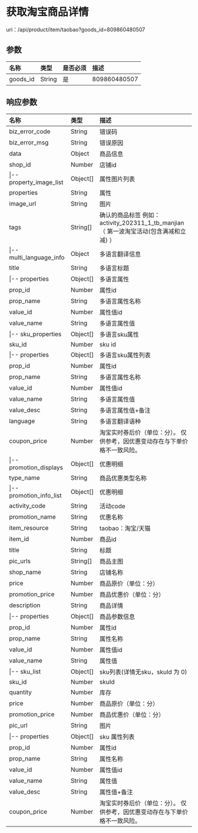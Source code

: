 # 获取淘宝商品详情

uri：/api/product/item/taobao?goods_id=809860480507



## 参数

| 名称     | 类型   | 是否必须 | 描述         |
| :------- | :----- | :------- | :----------- |
| goods_id | String | 是       | 809860480507 |



## 响应参数



| 名称                     | 类型     | 描述                                                         |
| :----------------------- | :------- | :----------------------------------------------------------- |
| biz_error_code           | String   | 错误码                                                       |
| biz_error_msg            | String   | 错误原因                                                     |
| data                     | Object   | 商品信息                                                     |
| shop_id                  | Number   | 店铺id                                                       |
| \|-- property_image_list | Object[] | 属性图片列表                                                 |
| properties               | String   | 属性                                                         |
| image_url                | String   | 图片                                                         |
| tags                     | String[] | 确认的商品标签 例如： activity_202311_1_tb_manjian （ 第一波淘宝活动(包含满减和立减) ） |
| \|-- multi_language_info | Object   | 多语言翻译信息                                               |
| title                    | String   | 多语言标题                                                   |
| \|-- properties          | Object[] | 多语言属性                                                   |
| prop_id                  | Number   | 属性id                                                       |
| prop_name                | String   | 多语言属性名称                                               |
| value_id                 | Number   | 属性值id                                                     |
| value_name               | String   | 多语言属性值                                                 |
| \|--  sku_properties     | Object[] | 多语言sku属性                                                |
| sku_id                   | Number   | sku id                                                       |
| \|-- properties          | Object[] | 多语言sku属性列表                                            |
| prop_id                  | Number   | 属性id                                                       |
| prop_name                | String   | 多语言属性名称                                               |
| value_id                 | Number   | 属性值id                                                     |
| value_name               | String   | 多语言属性值                                                 |
| value_desc               | String   | 多语言属性值+备注                                            |
| language                 | String   | 多语言翻译语种                                               |
| coupon_price             | Number   | 淘宝实时券后价（单位：分）。 仅供参考，因优惠变动存在与下单价格不一致风险。 |
| \|-- promotion_displays  | Object[] | 优惠明细                                                     |
| type_name                | String   | 商品优惠类型名称                                             |
| \|-- promotion_info_list | Object[] | 优惠明细                                                     |
| activity_code            | String   | 活动code                                                     |
| promotion_name           | String   | 优惠名称                                                     |
| item_resource            | String   | taobao：淘宝/天猫                                            |
| item_id                  | Number   | 商品id                                                       |
| title                    | String   | 标题                                                         |
| pic_urls                 | String[] | 商品主图                                                     |
| shop_name                | String   | 店铺名称                                                     |
| price                    | Number   | 商品原价（单位：分）                                         |
| promotion_price          | Number   | 商品优惠价（单位：分）                                       |
| description              | String   | 商品详情                                                     |
| \|-- properties          | Object[] | 商品参数信息                                                 |
| prop_id                  | Number   | 属性id                                                       |
| prop_name                | String   | 属性名称                                                     |
| value_id                 | Number   | 属性值id                                                     |
| value_name               | String   | 属性值                                                       |
| \|-- sku_list            | Object[] | sku列表(详情无sku，skuId 为 0)                               |
| sku_id                   | Number   | skuId                                                        |
| quantity                 | Number   | 库存                                                         |
| price                    | Number   | 商品原价（单位：分）                                         |
| promotion_price          | Number   | 商品优惠价（单位：分）                                       |
| pic_url                  | String   | 图片                                                         |
| \|-- properties          | Object[] | sku 属性列表                                                 |
| prop_id                  | Number   | 属性id                                                       |
| prop_name                | String   | 属性名称                                                     |
| value_id                 | Number   | 属性值id                                                     |
| value_name               | String   | 属性值                                                       |
| value_desc               | String   | 属性值+备注                                                  |
| coupon_price             | Number   | 淘宝实时券后价（单位：分）。 仅供参考，因优惠变动存在与下单价格不一致风险。 |